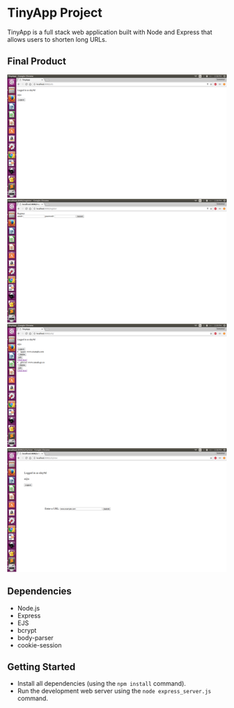 # TinyApp Project

TinyApp is a full stack web application built with Node and Express that allows users to shorten long URLs.

## Final Product

![Screenshot of URLs page](https://github.com/Karanveer-singh671/tinyapp-/blob/master/doc/Initial%20Login.png)
![Screenshot of Registration page](https://github.com/Karanveer-singh671/tinyapp-/blob/master/doc/registeration.png)
![Screenshot of added urls for user](https://github.com/Karanveer-singh671/tinyapp-/blob/master/doc/added%20urls%20for%20user.png)
![Screenshot of new URL](https://github.com/Karanveer-singh671/tinyapp-/blob/master/doc/New%20URL.png)


## Dependencies

- Node.js
- Express
- EJS
- bcrypt
- body-parser
- cookie-session

## Getting Started

- Install all dependencies (using the `npm install` command).
- Run the development web server using the `node express_server.js` command.
